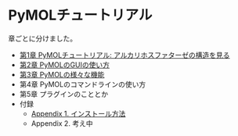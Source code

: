 # PyMOLチュートリアル

章ごとに分けました。

- [第1章 PyMOLチュートリアル: アルカリホスファターゼの構造を見る](./ch01.md)
- [第2章 PyMOLのGUIの使い方](./ch02.md)
- [第3章 PyMOLの様々な機能](./ch03.md)
- 第4章 PyMOLのコマンドラインの使い方
- 第5章 プラグインのこととか
- 付録
  - [Appendix 1. インストール方法](./append01.md)
  - Appendix 2. 考え中